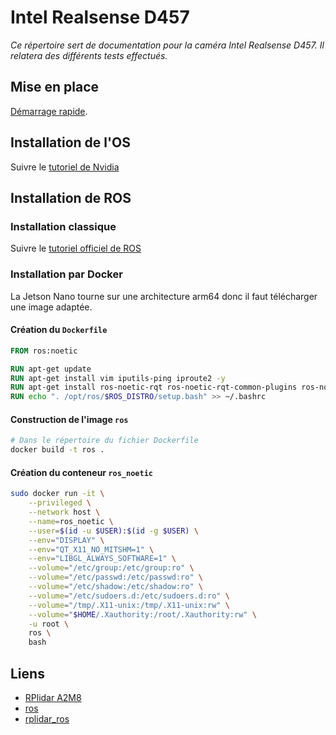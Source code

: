# Intel Realsense D457

*Ce répertoire sert de documentation pour la caméra Intel Realsense D457. Il relatera des différents tests effectués.*

## Mise en place

[Démarrage rapide](https://www.intelrealsense.com/get-started-depth-camera/).

## Installation de l'OS

Suivre le [tutoriel de Nvidia](https://developer.nvidia.com/embedded/learn/get-started-jetson-nano-devkit#intro)

## Installation de ROS

### Installation classique

Suivre le [tutoriel officiel de ROS](https://wiki.ros.org/noetic/Installation/Ubuntu)

### Installation par Docker

La Jetson Nano tourne sur une architecture arm64 donc il faut télécharger une image adaptée.

#### Création du `Dockerfile`

```Dockerfile
FROM ros:noetic

RUN apt-get update
RUN apt-get install vim iputils-ping iproute2 -y
RUN apt-get install ros-noetic-rqt ros-noetic-rqt-common-plugins ros-noetic-ros-tutorials ros-noetic-rviz -y
RUN echo ". /opt/ros/$ROS_DISTRO/setup.bash" >> ~/.bashrc
```

#### Construction de l'image `ros`

```sh
# Dans le répertoire du fichier Dockerfile 
docker build -t ros .
```

#### Création du conteneur `ros_noetic`

```sh
sudo docker run -it \
    --privileged \
    --network host \
    --name=ros_noetic \
    --user=$(id -u $USER):$(id -g $USER) \
    --env="DISPLAY" \
    --env="QT_X11_NO_MITSHM=1" \
    --env="LIBGL_ALWAYS_SOFTWARE=1" \
    --volume="/etc/group:/etc/group:ro" \
    --volume="/etc/passwd:/etc/passwd:ro" \
    --volume="/etc/shadow:/etc/shadow:ro" \
    --volume="/etc/sudoers.d:/etc/sudoers.d:ro" \
    --volume="/tmp/.X11-unix:/tmp/.X11-unix:rw" \
    --volume="$HOME/.Xauthority:/root/.Xauthority:rw" \
    -u root \
    ros \
    bash
```

## Liens

- [RPlidar A2M8](https://www.slamtec.ai/home/rplidar_a2/)
- [ros](http://wiki.ros.org/rplidar)
- [rplidar_ros](https://github.com/slamtec/rplidar_ros)
